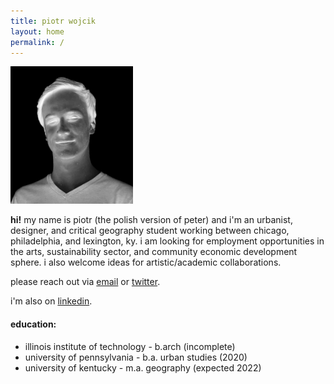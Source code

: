 ```yaml
---
title: piotr wojcik
layout: home
permalink: /
---
```

<!-- <img src="/bridge.JPG" width="256"> -->
<img src="/headshot-negative.jpg" width="196">


**hi!** my name is piotr (the polish version of peter) and i'm an urbanist, designer, and critical geography student working between chicago, philadelphia, and lexington, ky. i am looking for employment opportunities in the arts, sustainability sector, and community economic development sphere. i also welcome ideas for artistic/academic collaborations.

please reach out via [email](mailto:pwojcik606@gmail.com) or [twitter](https://twitter.com/pioioiotr).

i'm also on [linkedin](https://www.linkedin.com/in/piotr-wojcik-chicago/).

#### education:
- illinois institute of technology - b.arch (incomplete)
- university of pennsylvania - b.a. urban studies (2020)
- university of kentucky - m.a. geography (expected 2022)
